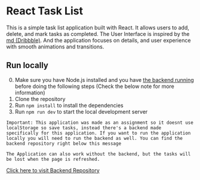 # React Task List

This is a simple task list application built with React. It allows users to add, delete, and mark tasks as completed. The User Interface is inspired by the [md (Dribbble)](https://dribbble.com/shots/21947540-Simple-ToDo). And the application focuses on details, and user experience with smooth animations and transitions.

## Run locally

0. Make sure you have Node.js installed and you have [the backend running](https://github.com/jazz287/react-task-list-backend) before doing the following steps (Check the below note for more information)
1. Clone the repository
2. Run `npm install` to install the dependencies
3. Run `npm run dev` to start the local development server

`
Important: This application was made as an assignment so it doesnt use localStorage so save tasks, instead there's a backend made specifically for this application. If you want to run the application locally you will need to run the backend as well. You can find the backend repository right below this message
`

`The Application can also work without the backend, but the tasks will be lost when the page is refreshed.`

[Click here to visit Backend Repository](https://github.com/jazz287/react-task-list-backend)